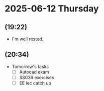 
# 2025-06-12 Thursday

## (19:22)
* I'm well rested.

## (20:34)
* Tomorrow's tasks
  * [ ] Autocad exam
  * [ ] SS036 exercises
  * [ ] EE lec catch up
